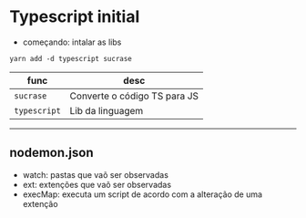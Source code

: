 # Typescript initial

- começando: intalar as libs

`yarn add -d typescript sucrase`

| func         | desc                         |
| ------------ | ---------------------------- |
| `sucrase`    | Converte o código TS para JS |
| `typescript` | Lib da linguagem             |

---

## nodemon.json

- watch: pastas que vaõ ser observadas
- ext: extenções que vaõ ser observadas
- execMap: executa um script de acordo com a alteração de uma extenção
